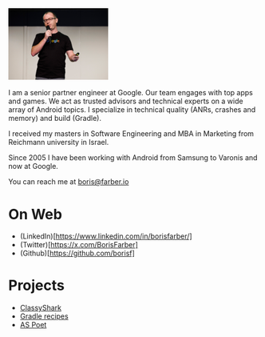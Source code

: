 
<img src="img/Header.jpg" width="200"/>

I am a senior partner engineer at Google. Our team engages with top apps and games.
We act as trusted advisors and technical experts on a wide array of Android topics.
I specialize in  technical quality (ANRs, crashes and memory) and build (Gradle).

I received my masters in Software Engineering and MBA in Marketing from Reichmann 
university in Israel.

Since 2005 I have been working with Android from Samsung to Varonis and now at Google.

You can reach me at [boris@farber.io](boris@farber.io)

# On Web
* (LinkedIn)[https://www.linkedin.com/in/borisfarber/] 
* (Twitter)[https://x.com/BorisFarber] 
* (Github)[https://github.com/borisf] 

# Projects
* [ClassyShark](https://github.com/google/android-classyshark) 
* [Gradle recipes](https://github.com/android/gradle-recipes) 
* [AS Poet](https://github.com/android/android-studio-poet) 

